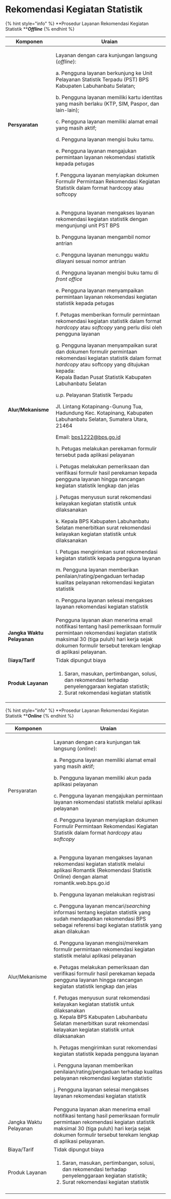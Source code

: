 # Rekomendasi Kegiatan Statistik



{% hint style="info" %}
**Prosedur Layanan Rekomendasi Kegiatan Statistik **_**Offline**_
{% endhint %}



| Komponen                   | Uraian                                                                                                                                                                                                                                                                                                                                                                                                                                                                                                                                                                                                                                                                                                                                                                                                                                                                                                                                                                                                                                                                                                                                                                                                                                                                                                                                                                                                                                                                                                                                                                                                                                                                                                                                                                                                                                                                           |
| -------------------------- | -------------------------------------------------------------------------------------------------------------------------------------------------------------------------------------------------------------------------------------------------------------------------------------------------------------------------------------------------------------------------------------------------------------------------------------------------------------------------------------------------------------------------------------------------------------------------------------------------------------------------------------------------------------------------------------------------------------------------------------------------------------------------------------------------------------------------------------------------------------------------------------------------------------------------------------------------------------------------------------------------------------------------------------------------------------------------------------------------------------------------------------------------------------------------------------------------------------------------------------------------------------------------------------------------------------------------------------------------------------------------------------------------------------------------------------------------------------------------------------------------------------------------------------------------------------------------------------------------------------------------------------------------------------------------------------------------------------------------------------------------------------------------------------------------------------------------------------------------------------------------------- |
| **Persyaratan**            | <p>Layanan dengan cara kunjungan langsung (<em>offline</em>):</p><p>a.   Pengguna layanan berkunjung ke Unit Pelayanan Statistik Terpadu (PST) BPS Kabupaten Labuhanbatu Selatan;</p><p>b.   Pengguna layanan memiliki kartu identitas yang masih berlaku (KTP, SIM, Paspor, dan lain-lain);</p><p>c.   Pengguna layanan memiliki alamat email yang masih aktif;</p><p>d.   Pengguna layanan mengisi buku tamu.</p><p>e.   Pengguna    layanan    mengajukan    permintaan    layanan rekomendasi statistik kepada petugas</p><p>f.    Pengguna   layanan   menyiapkan   dokumen   Formulir Permintaan Rekomendasi Kegiatan Statistik dalam format hardcopy atau softcopy</p>                                                                                                                                                                                                                                                                                                                                                                                                                                                                                                                                                                                                                                                                                                                                                                                                                                                                                                                                                                                                                                                                                                                                                                                                    |
| **Alur/Mekanisme**         | <p>a. Pengguna layanan mengakses layanan rekomendasi kegiatan statistik dengan mengunjungi unit PST BPS</p><p>b. Pengguna layanan mengambil nomor antrian</p><p>c.  Pengguna layanan menunggu waktu dilayani sesuai nomor antrian</p><p>d. Pengguna layanan mengisi buku tamu di <em>front office</em></p><p>e. Pengguna   layanan   menyampaikan   permintaan   layanan rekomendasi kegiatan statistik kepada petugas</p><p>f.   Petugas memberikan formulir permintaan rekomendasi kegiatan statistik dalam format <em>hardcopy</em> atau <em>softcopy</em> yang perlu diisi oleh pengguna layanan</p><p>g. Pengguna layanan menyampaikan surat dan dokumen formulir permintaan rekomendasi kegiatan statistik dalam format <em>hardcopy</em> atau softcopy yang ditujukan kepada:<br>Kepala Badan Pusat Statistik Kabupaten Labuhanbatu Selatan</p><p>u.p. Pelayanan Statistik Terpadu</p><p>Jl. Lintang Kotapinang-Gunung Tua, Hadundung Kec. Kotapinang, Kabupaten Labuhanbatu Selatan, Sumatera Utara, 21464</p><p>Email: <a href="mailto:bps1222@bps.go.id">bps1222@bps.go.id</a></p><p>h. Petugas melakukan perekaman formulir tersebut pada aplikasi pelayanan</p><p>i. Petugas melakukan pemeriksaan dan verifikasi formulir hasil perekaman kepada pengguna layanan hingga rancangan kegiatan statistik lengkap dan jelas</p><p>j.  Petugas menyusun surat rekomendasi kelayakan kegiatan statistik untuk dilaksanakan</p><p>k. Kepala BPS Kabupaten Labuhanbatu Selatan menerbitkan surat rekomendasi kelayakan kegiatan statistik untuk dilaksanakan</p><p>l. Petugas mengirimkan surat rekomendasi kegiatan statistik kepada pengguna layanan</p><p>m.    Pengguna layanan memberikan penilaian/rating/pengaduan terhadap kualitas pelayanan rekomendasi kegiatan statistik</p><p>n. Pengguna layanan selesai mengakses layanan rekomendasi kegiatan statistik</p> |
| **Jangka Waktu Pelayanan** | Pengguna layanan akan menerima email notifikasi tentang hasil pemeriksaan formulir permintaan rekomendasi kegiatan statistik maksimal 30 (tiga puluh) hari kerja sejak dokumen formulir tersebut terekam lengkap di aplikasi pelayanan.                                                                                                                                                                                                                                                                                                                                                                                                                                                                                                                                                                                                                                                                                                                                                                                                                                                                                                                                                                                                                                                                                                                                                                                                                                                                                                                                                                                                                                                                                                                                                                                                                                          |
| B**iaya/Tarif**            | Tidak dipungut biaya                                                                                                                                                                                                                                                                                                                                                                                                                                                                                                                                                                                                                                                                                                                                                                                                                                                                                                                                                                                                                                                                                                                                                                                                                                                                                                                                                                                                                                                                                                                                                                                                                                                                                                                                                                                                                                                             |
| **Produk Layanan**         | <ol><li>Saran, masukan, pertimbangan, solusi, dan   rekomendasi terhadap penyelenggaraan kegiatan statistik;</li><li>Surat rekomendasi kegiatan statistik</li></ol>                                                                                                                                                                                                                                                                                                                                                                                                                                                                                                                                                                                                                                                                                                                                                                                                                                                                                                                                                                                                                                                                                                                                                                                                                                                                                                                                                                                                                                                                                                                                                                                                                                                                                                              |



{% hint style="info" %}
**Prosedur Layanan Rekomendasi Kegiatan Statistik **_**Online**_
{% endhint %}



| Komponen               | Uraian                                                                                                                                                                                                                                                                                                                                                                                                                                                                                                                                                                                                                                                                                                                                                                                                                                                                                                                                                                                                                                                                                                                                                                                                                                                                |
| ---------------------- | --------------------------------------------------------------------------------------------------------------------------------------------------------------------------------------------------------------------------------------------------------------------------------------------------------------------------------------------------------------------------------------------------------------------------------------------------------------------------------------------------------------------------------------------------------------------------------------------------------------------------------------------------------------------------------------------------------------------------------------------------------------------------------------------------------------------------------------------------------------------------------------------------------------------------------------------------------------------------------------------------------------------------------------------------------------------------------------------------------------------------------------------------------------------------------------------------------------------------------------------------------------------- |
| Persyaratan            | <p>Layanan dengan cara kunjungan tak langsung (<em>online</em>):</p><p>a.   Pengguna layanan memiliki alamat email yang masih aktif;</p><p>b.   Pengguna layanan memiliki akun pada aplikasi pelayanan</p><p>c.   Pengguna    layanan    mengajukan    permintaan    layanan rekomendasi statistik melalui aplikasi pelayanan</p><p>d.   Pengguna      layanan      menyiapkan      dokumen Formulir Permintaan Rekomendasi Kegiatan Statistik dalam format <em>hardcopy</em> atau <em>softcopy</em></p>                                                                                                                                                                                                                                                                                                                                                                                                                                                                                                                                                                                                                                                                                                                                                              |
| Alur/Mekanisme         | <p>a.   Pengguna layanan mengakses layanan rekomendasi kegiatan statistik melalui aplikasi Romantik (Rekomendasi Statistik Online) dengan alamat romantik.web.bps.go.id</p><p>b.   Pengguna layanan melakukan registrasi</p><p>c.   Pengguna layanan mencari/<em>searching</em> informasi tentang kegiatan statistik yang sudah mendapatkan rekomendasi BPS sebagai referensi bagi kegiatan statistik yang akan dilakukan</p><p>d.   Pengguna layanan mengisi/merekam formulir permintaan rekomendasi kegiatan statistik melalui aplikasi pelayanan</p><p>e.   Petugas melakukan pemeriksaan dan verifikasi formulir hasil perekaman kepada pengguna layanan hingga rancangan kegiatan statistik lengkap dan jelas</p><p>f.    Petugas menyusun surat rekomendasi kelayakan kegiatan statistik untuk dilaksanakan<br>g.   Kepala BPS Kabupaten Labuhanbatu Selatan menerbitkan surat rekomendasi kelayakan kegiatan statistik untuk dilaksanakan</p><p>h.   Petugas mengirimkan surat rekomendasi kegiatan statistik kepada pengguna layanan</p><p>i.   Pengguna layanan memberikan penilaian/rating/pengaduan    terhadap kualitas pelayanan rekomendasi kegiatan statistic</p><p>j.   Pengguna layanan selesai mengakses layanan rekomendasi kegiatan statistik</p> |
| Jangka Waktu Pelayanan | Pengguna layanan akan menerima email notifikasi tentang hasil pemeriksaan formulir permintaan rekomendasi kegiatan statistik maksimal 30 (tiga puluh) hari kerja sejak dokumen formulir tersebut terekam lengkap di aplikasi pelayanan.                                                                                                                                                                                                                                                                                                                                                                                                                                                                                                                                                                                                                                                                                                                                                                                                                                                                                                                                                                                                                               |
| Biaya/Tarif            | Tidak dipungut biaya                                                                                                                                                                                                                                                                                                                                                                                                                                                                                                                                                                                                                                                                                                                                                                                                                                                                                                                                                                                                                                                                                                                                                                                                                                                  |
| Produk Layanan         | <ol><li>Saran, masukan, pertimbangan, solusi, dan   rekomendasi terhadap penyelenggaraan kegiatan statistik;</li><li>Surat rekomendasi kegiatan statistik</li></ol>                                                                                                                                                                                                                                                                                                                                                                                                                                                                                                                                                                                                                                                                                                                                                                                                                                                                                                                                                                                                                                                                                                   |
|                        |                                                                                                                                                                                                                                                                                                                                                                                                                                                                                                                                                                                                                                                                                                                                                                                                                                                                                                                                                                                                                                                                                                                                                                                                                                                                       |
